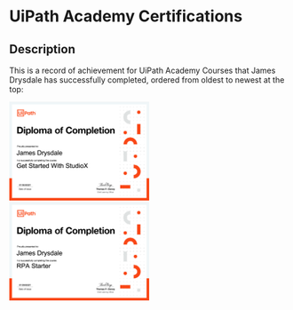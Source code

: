 # UiPath Academy Certifications

## Description

This is a record of achievement for UiPath Academy Courses that James Drysdale has successfully completed, ordered from oldest to newest at the top:

<img src="https://raw.githubusercontent.com/JamesDrysdale/UiPathAcademyCertifications/dev/images/UiPathGetStartedWithStudioX.png" alt="Completed Get Started With StudioX on Jan 30th 2021" width="50%"/>
<img src="https://raw.githubusercontent.com/JamesDrysdale/UiPathAcademyCertifications/main/images/UiPathRPAStarter.png" alt="Completed RPA Starter on Jan 29th 2021" width="50%"/>
